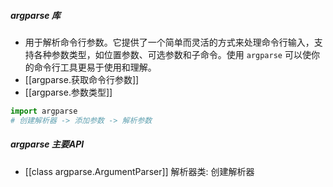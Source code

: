 ##### argparse 库
- 用于解析命令行参数。它提供了一个简单而灵活的方式来处理命令行输入，支持各种参数类型，如位置参数、可选参数和子命令。使用 `argparse` 可以使你的命令行工具更易于使用和理解。
- [[argparse.获取命令行参数]]
- [[argparse.参数类型]]
```python
import argparse
# 创建解析器 -> 添加参数 -> 解析参数
```
##### argparse 主要API
- [[class argparse.ArgumentParser]] 解析器类: 创建解析器